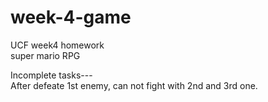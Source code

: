 # week-4-game
UCF week4 homework<br>
super mario RPG<br>

Incomplete tasks---<br>
After defeate 1st enemy, can not fight with 2nd and 3rd one.
